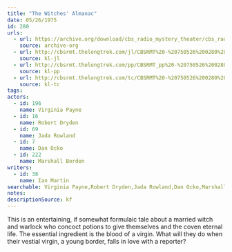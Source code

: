 ```yaml
---
title: "The Witches' Almanac"
date: 05/26/1975
id: 280
urls: 
  - url: https://archive.org/download/cbs_radio_mystery_theater/cbs_radio_mystery_theater-0251-0300.zip/cbs_radio_mystery_theater-0251-0300%2Fcbsrmt_0280_the_witches_almanac.mp3
    source: archive-org
  - url: http://cbsrmt.thelongtrek.com/jl/CBSRMT%20-%20750526%200280%20The%20Witches%27%20Almanac_jl.mp3
    source: kl-jl
  - url: http://cbsrmt.thelongtrek.com/pp/CBSRMT_pp%20-%20750526%200280%20The%20Witches%27%20Almanac.mp3
    source: kl-pp
  - url: http://cbsrmt.thelongtrek.com/tc/CBSRMT%20-%20750526%200280%20The%20Witches%27%20Almanac_tc.mp3
    source: kl-tc
tags: 
actors:  
  - id: 196
    name: Virginia Payne  
  - id: 16
    name: Robert Dryden  
  - id: 69
    name: Jada Rowland  
  - id: 7
    name: Dan Ocko  
  - id: 222
    name: Marshall Borden
writers:  
  - id: 38
    name: Ian Martin
searchable: Virginia Payne,Robert Dryden,Jada Rowland,Dan Ocko,Marshall Borden Ian Martin
notes: 
descriptionSource: kf
---
```

This is an entertaining, if somewhat formulaic tale about a married witch and warlock who concoct potions to give themselves and the coven eternal life. The essential ingredient is the blood of a virgin. What will they do when their vestial virgin, a young border, falls in love with a reporter?